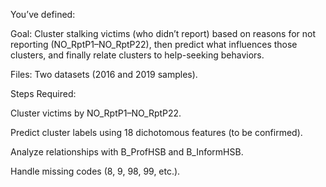 You’ve defined:

Goal: Cluster stalking victims (who didn’t report) based on reasons for not reporting (NO_RptP1–NO_RptP22), then predict what influences those clusters, and finally relate clusters to help-seeking behaviors.

Files: Two datasets (2016 and 2019 samples).

Steps Required:

Cluster victims by NO_RptP1–NO_RptP22.

Predict cluster labels using 18 dichotomous features (to be confirmed).

Analyze relationships with B_ProfHSB and B_InformHSB.

Handle missing codes (8, 9, 98, 99, etc.).
